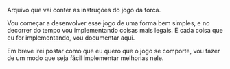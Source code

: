 Arquivo que vai conter as instruções do jogo da forca.

Vou começar a desenvolver esse jogo de uma forma bem simples, e no decorrer do tempo vou implementando coisas mais legais.
E cada coisa que eu for implementando, vou documentar aqui.

Em breve irei postar como que eu quero que o jogo se comporte, vou fazer de um modo que seja fácil implementar melhorias nele.
